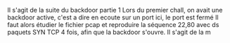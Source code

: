 Il s'agit de la suite du backdoor partie 1
Lors du premier chall, on avait une backdoor active, c'est a dire en ecoute sur un port
ici, le port est fermé
Il faut alors étudier le fichier pcap et reproduire la séquence 22,80 avec ds paquets SYN TCP 4 fois, afin que la backdoor s'ouvre.
Il s'agit de la m
